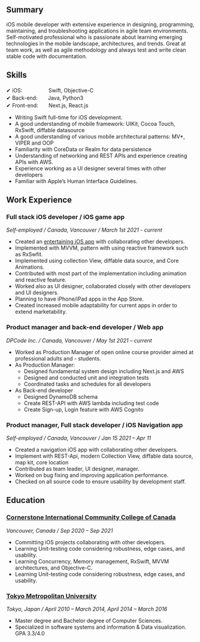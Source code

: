 
## Summary
iOS mobile developer with extensive experience in designing, programming, maintaining, and troubleshooting applications in agile team environments. Self-motivated professional who is passionate about learning emerging technologies in the mobile landscape, architectures, and trends. Great at team work, as well as agile methodology and always test and write clean stable code with documentation. 


## Skills

✔ iOS:　　　　　Swift, Objective-C</br>
✔ Back-end:　　Java, Python3</br>
✔ Front-end:　　Next.js, React.js</br>

- Writing Swift full-time for iOS development. 
- A good understanding of mobile framework: UIKit, Cocoa Touch, RxSwift, diffable datasource 
- A good understanding of various mobile architectural patterns: MV*, VIPER and OOP 
- Familiarity with CoreData or Realm for data persistence 
- Understanding of networking and REST APIs and experience creating APIs with AWS. 
- Experience working as a UI designer several times with other developers 
- Familiar with Apple’s Human Interface Guidelines.  

## Work Experience

### Full stack iOS developer / iOS game app

*Self-employed / Canada, Vancouver / March 1st 2021 - current*

- Created an [entertaining iOS app](https://github.com/DaiSugi01/Queens-game) with collaborating other developers.  
- Implemented with MVVM, pattern with using reactive framework such as RxSwfit. 
- Implemented using collection View, diffable data source, and Core Animations. 
- Contributed with most part of the implementation including animation and reactive feature. 
- Worked also as UI designer, collaborated closely with other developers and UI designers. 
- Planning to have iPhone/iPad apps in the App Store. 
- Created increased mobile adaptability for current apps in order to extend marketability. 


### Product manager and back-end developer / Web app

*DPCode Inc. / Canada, Vancouver / May 1st 2021 – current*

- Worked as Production Manager of open online course provider aimed at professional adults and - students. 
- As Production Manager: 
  - Designed fundamental system design including Next.js and AWS 
  - Designed and conducted unit and integration tests 
  - Coordinated tasks and schedules for all developers 
- As Back-end developer 
  - Designed DynamoDB schema 
  - Create REST-API with AWS lambda including test code 
  - Create Sign-up, Login feature with AWS Cognito 

  
### Product manager, Full stack developer / iOS Navigation app

*Self-employed / Canada, Vancouver / Jan 15 2021 – Apr 11*

- Created a navigation iOS app with collaborating other developers.  
- Implement with REST-Api, modern Collection View, diffable data source, map kit, core location 
- Contributed as team leader, UI designer, manager.  
- Worked on bug fixing and improving application performance. 
- Checked on all source code to ensure usability by development staff. 

## Education 

### [Cornerstone International Community College of Canada](https://ciccc.ca/)

*Vancouver, Canada / Sep 2020 – Sep 2021*

- Committing iOS projects collaborating with other developers.
- Learning Unit-testing code considering robustness, edge cases, and usability.
- Learning Concurrency, Memory management, RxSwift, MVVM architectures, and Objective-C.
- Learning Unit-testing code considering robustness, edge cases, and usability.


### [Tokyo Metropolitan University](https://www.tmu.ac.jp/english/index.html)

*Tokyo, Japan / April 2010 – March 2014, April 2014 – March 2016*
- Master degree and Bachelor degree of Computer Sciences. 
- Specialized in software systems and information & Data visualization. GPA 3.3/4.0 
